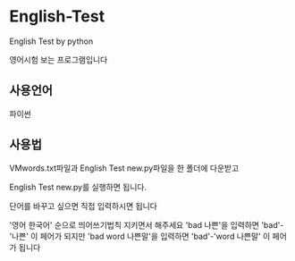 # English-Test
English Test by python


영어시험 보는 프로그램입니다

## 사용언어
파이썬

## 사용법
VMwords.txt파일과 English Test new.py파일을 한 폴더에 다운받고

English Test new.py를 실행하면 됩니다.

단어를 바꾸고 싶으면 직접 입력하시면 됩니다

'영어 한국어' 순으로 띄어쓰기법칙 지키면서 해주세요
'bad 나쁜'을 입력하면 'bad'-'나쁜' 이 페어가 되지만
'bad word 나쁜말'을 입력하면 'bad'-'word 나쁜말' 이 페어가 됩니다
